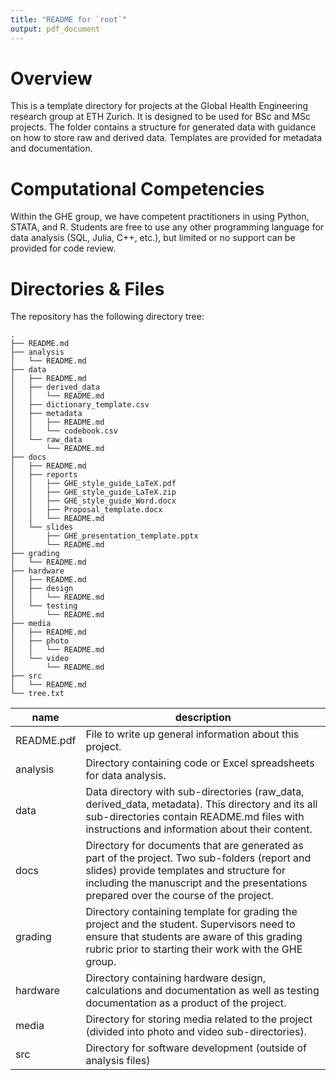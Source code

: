 ```yaml
---
title: "README for `root`"
output: pdf_document
---
```


# Overview

This is a template directory for projects at the Global Health Engineering research group at ETH Zurich. It is designed to be used for BSc and MSc projects. The folder contains a structure for generated data with guidance on how to store raw and derived data. Templates are provided for metadata and documentation.

# Computational Competencies

Within the GHE group, we have competent practitioners in using Python, STATA, and R.
Students are free to use any other programming language for data analysis (SQL, Julia, C++, etc.), but limited or no support can be provided for code review.

# Directories & Files

The repository has the following directory tree:

    .
    ├── README.md
    ├── analysis
    │   └── README.md
    ├── data
    │   ├── README.md
    │   ├── derived_data
    │   │   └── README.md
    │   ├── dictionary_template.csv
    │   ├── metadata
    │   │   ├── README.md
    │   │   └── codebook.csv
    │   └── raw_data
    │       └── README.md
    ├── docs
    │   ├── README.md
    │   ├── reports
    │   │   ├── GHE_style_guide_LaTeX.pdf
    │   │   ├── GHE_style_guide_LaTeX.zip
    │   │   ├── GHE_style_guide_Word.docx
    │   │   ├── Proposal_template.docx
    │   │   └── README.md
    │   └── slides
    │       ├── GHE_presentation_template.pptx
    │       └── README.md
    ├── grading
    │   └── README.md
    ├── hardware
    │   ├── README.md
    │   ├── design
    │   │   └── README.md
    │   └── testing
    │       └── README.md
    ├── media
    │   ├── README.md
    │   ├── photo
    │   │   └── README.md
    │   └── video
    │       └── README.md
    ├── src
    │   └── README.md
    └── tree.txt

| name         | description                                                                                                                                                                                                                        |
| ------------ | ---------------------------------------------------------------------------------------------------------------------------------------------------------------------------------------------------------------------------------- |
| README.pdf   | File to write up general information about this project.                                                                                                                                                                           |
| analysis     | Directory containing code or Excel spreadsheets for data analysis.                                                                                                                                                                 |
| data         | Data directory with sub-directories (raw_data, derived_data, metadata). This directory and its all sub-directories contain README.md files with instructions and information about their content.                                  |
| docs         | Directory for documents that are generated as part of the project. Two sub-folders (report and slides) provide templates and structure for including the manuscript and the presentations prepared over the course of the project. |
| grading      | Directory containing template for grading the project and the student. Supervisors need to ensure that students are aware of this grading rubric prior to starting their work with the GHE group.                                  |
| hardware     | Directory containing hardware design, calculations and documentation as well as testing documentation as a product of the project.                                                                                                 |
| media        | Directory for storing media related to the project (divided into photo and video sub-directories).                                                                                                                                 |
| src          | Directory for software development (outside of analysis files)                                                                                                                                                                     |